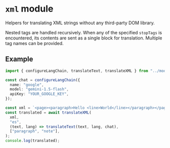 # `xml` module

Helpers for translating XML strings without any third-party DOM library.

Nested tags are handled recursively. When any of the specified `stopTags` is
encountered, its contents are sent as a single block for translation. Multiple
tag names can be provided.

## Example

```ts
import { configureLangChain, translateText, translateXML } from "../mod.ts";

const chat = configureLangChain({
  name: "google",
  model: "gemini-1.5-flash",
  apiKey: "YOUR_GOOGLE_KEY",
});

const xml = `<page><paragraph>Hello <line>World</line></paragraph></page>`;
const translated = await translateXML(
  xml,
  "es",
  (text, lang) => translateText(text, lang, chat),
  ["paragraph", "note"],
);
console.log(translated);
```
